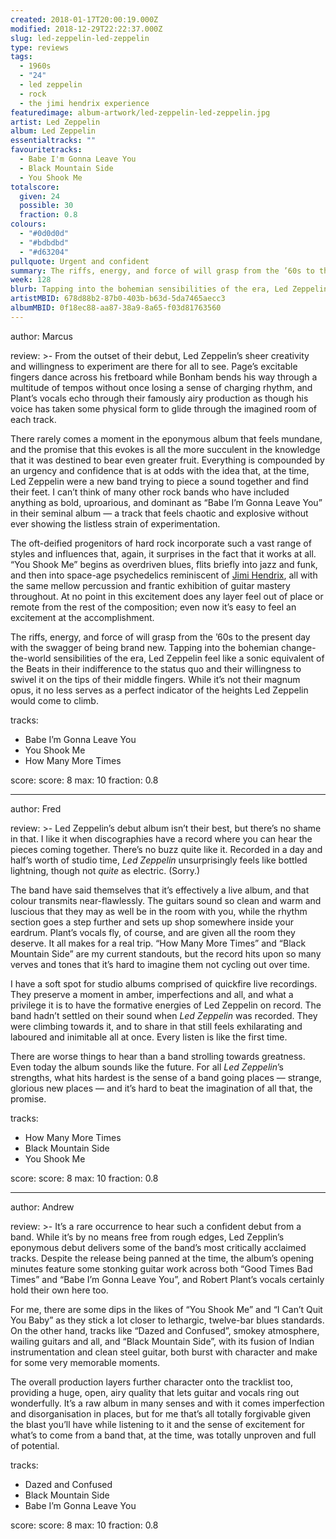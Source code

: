```yaml
---
created: 2018-01-17T20:00:19.000Z
modified: 2018-12-29T22:22:37.000Z
slug: led-zeppelin-led-zeppelin
type: reviews
tags:
  - 1960s
  - "24"
  - led zeppelin
  - rock
  - the jimi hendrix experience
featuredimage: album-artwork/led-zeppelin-led-zeppelin.jpg
artist: Led Zeppelin
album: Led Zeppelin
essentialtracks: ""
favouritetracks:
  - Babe I'm Gonna Leave You
  - Black Mountain Side
  - You Shook Me
totalscore:
  given: 24
  possible: 30
  fraction: 0.8
colours:
  - "#0d0d0d"
  - "#bdbdbd"
  - "#d63204"
pullquote: Urgent and confident
summary: The riffs, energy, and force of will grasp from the ’60s to the present day with the swagger of being brand new. Tapping into the bohemian change-the-world sensibilities of the era, Led Zeppelin feel like a sonic equivalent of the Beats in their indifference to the status quo and their willingness to swivel it on the tips of their middle fingers.
week: 128
blurb: Tapping into the bohemian sensibilities of the era, Led Zeppelin feel like a sonic equivalent of the Beats in their indifference to the status quo.
artistMBID: 678d88b2-87b0-403b-b63d-5da7465aecc3
albumMBID: 0f18ec88-aa87-38a9-8a65-f03d81763560
---
```

author: Marcus

review: >-
  From the outset of their debut, Led Zeppelin’s sheer creativity and willingness to experiment are there for all to see. Page’s excitable fingers dance across his fretboard while Bonham bends his way through a multitude of tempos without once losing a sense of charging rhythm, and Plant’s vocals echo through their famously airy production as though his voice has taken some physical form to glide through the imagined room of each track. 
  
  There rarely comes a moment in the eponymous album that feels mundane, and the promise that this evokes is all the more succulent in the knowledge that it was destined to bear even greater fruit. Everything is compounded by an urgency and confidence that is at odds with the idea that, at the time, Led Zeppelin were a new band trying to piece a sound together and find their feet. I can’t think of many other rock bands who have included anything as bold, uproarious, and dominant as “Babe I’m Gonna Leave You” in their seminal album — a track that feels chaotic and explosive without ever showing the listless strain of experimentation.

  The oft-deified progenitors of hard rock incorporate such a vast range of styles and influences that, again, it surprises in the fact that it works at all. “You Shook Me” begins as overdriven blues, flits briefly into jazz and funk, and then into space-age psychedelics reminiscent of [Jimi Hendrix](/reviews/the-jimi-hendrix-experience-electric-ladyland/), all with the same mellow percussion and frantic exhibition of guitar mastery throughout. At no point in this excitement does any layer feel out of place or remote from the rest of the composition; even now it’s easy to feel an excitement at the accomplishment. 
  
  The riffs, energy, and force of will grasp from the ’60s to the present day with the swagger of being brand new. Tapping into the bohemian change-the-world sensibilities of the era, Led Zeppelin feel like a sonic equivalent of the Beats in their indifference to the status quo and their willingness to swivel it on the tips of their middle fingers. While it’s not their magnum opus, it no less serves as a perfect indicator of the heights Led Zeppelin would come to climb.

tracks:
  - Babe I’m Gonna Leave You
  - ­­You Shook Me
  - ­­How Many More Times

score:
  score: 8
  max: 10
  fraction: 0.8

---
author: Fred

review: >-
  Led Zeppelin’s debut album isn’t their best, but there’s no shame in that. I like it when discographies have a record where you can hear the pieces coming together. There’s no buzz quite like it. Recorded in a day and half’s worth of studio time, *Led Zeppelin* unsurprisingly feels like bottled lightning, though not *quite* as electric. (Sorry.) 
  
  The band have said themselves that it’s effectively a live album, and that colour transmits near-flawlessly. The guitars sound so clean and warm and luscious that they may as well be in the room with you, while the rhythm section goes a step further and sets up shop somewhere inside your eardrum. Plant’s vocals fly, of course, and are given all the room they deserve. It all makes for a real trip. “How Many More Times” and “Black Mountain Side” are my current standouts, but the record hits upon so many verves and tones that it’s hard to imagine them not cycling out over time.

  I have a soft spot for studio albums comprised of quickfire live recordings. They preserve a moment in amber, imperfections and all, and what a privilege it is to have the formative energies of Led Zeppelin on record. The band hadn’t settled on their sound when *Led Zeppelin* was recorded. They were climbing towards it, and to share in that still feels exhilarating and laboured and inimitable all at once. Every listen is like the first time. 
  
  There are worse things to hear than a band strolling towards greatness. Even today the album sounds like the future. For all *Led Zeppelin*’s strengths, what hits hardest is the sense of a band going places — strange, glorious new places — and it’s hard to beat the imagination of all that, the promise.

tracks:
  - How Many More Times
  - ­­Black Mountain Side
  - ­­You Shook Me

score:
  score: 8
  max: 10
  fraction: 0.8

---
author: Andrew

review: >-
  It’s a rare occurrence to hear such a confident debut from a band. While it’s by no means free from rough edges, Led Zepplin’s eponymous debut delivers some of the band’s most critically acclaimed tracks. Despite the release being panned at the time, the album’s opening minutes feature some stonking guitar work across both “Good Times Bad Times” and “Babe I’m Gonna Leave You”, and Robert Plant’s vocals certainly hold their own here too. 
  
  For me, there are some dips in the likes of “You Shook Me” and “I Can’t Quit You Baby” as they stick a lot closer to lethargic, twelve-bar blues standards. On the other hand, tracks like “Dazed and Confused”, smokey atmosphere, wailing guitars and all, and “Black Mountain Side”, with its fusion of Indian instrumentation and clean steel guitar, both burst with character and make for some very memorable moments. 
  
  The overall production layers further character onto the tracklist too, providing a huge, open, airy quality that lets guitar and vocals ring out wonderfully. It’s a raw album in many senses and with it comes imperfection and disorganisation in places, but for me that’s all totally forgivable given the blast you’ll have while listening to it and the sense of excitement for what’s to come from a band that, at the time, was totally unproven and full of potential.

tracks:
  - Dazed and Confused
  - ­­Black Mountain Side
  - ­­Babe I’m Gonna Leave You
  
score:
  score: 8
  max: 10
  fraction: 0.8
